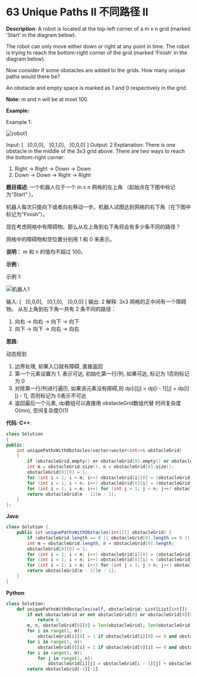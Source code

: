 # 63 Unique Paths II 不同路径 II

__Description__:
A robot is located at the top-left corner of a m x n grid (marked 'Start' in the diagram below).

The robot can only move either down or right at any point in time. The robot is trying to reach the bottom-right corner of the grid (marked 'Finish' in the diagram below).

Now consider if some obstacles are added to the grids. How many unique paths would there be?

An obstacle and empty space is marked as 1 and 0 respectively in the grid.

__Note:__
m and n will be at most 100.

__Example:__

Example 1:

![robot1](https://assets.leetcode.com/uploads/2020/11/04/robot1.jpg)

Input:
[
  [0,0,0],
  [0,1,0],
  [0,0,0]
]
Output: 2
Explanation:
There is one obstacle in the middle of the 3x3 grid above.
There are two ways to reach the bottom-right corner:

1. Right -> Right -> Down -> Down
2. Down -> Down -> Right -> Right

__题目描述__:
一个机器人位于一个 m x n 网格的左上角 （起始点在下图中标记为“Start” ）。

机器人每次只能向下或者向右移动一步。机器人试图达到网格的右下角（在下图中标记为“Finish”）。

现在考虑网格中有障碍物。那么从左上角到右下角将会有多少条不同的路径？

网格中的障碍物和空位置分别用 1 和 0 来表示。

__说明：__
m 和 n 的值均不超过 100。

__示例 :__

示例 1:

![机器人1](https://assets.leetcode.com/uploads/2020/11/04/robot1.jpg)

输入:
[
  [0,0,0],
  [0,1,0],
  [0,0,0]
]
输出: 2
解释:
3x3 网格的正中间有一个障碍物。
从左上角到右下角一共有 2 条不同的路径：

1. 向右 -> 向右 -> 向下 -> 向下
2. 向下 -> 向下 -> 向右 -> 向右

__思路__:

动态规划

1. 边界处理, 如果入口就有障碍, 直接返回
2. 第一个元素设置为 1, 表示可达, 初始化第一行/列, 如果可达, 标记为 1否则标记为 0
3. 对除第一行/列进行遍历, 如果该元素没有障碍,则 dp[i][j] = dp[i - 1][j] + dp[i][j - 1], 否则标记为 0表示不可达
4. 返回最后一个元素, dp数组可以直接用 obstacleGrid数组代替
时间复杂度O(mn), 空间复杂度O(1)

__代码__:
__C++__:

```C++
class Solution 
{
public:
    int uniquePathsWithObstacles(vector<vector<int>>& obstacleGrid) 
    {
        if (obstacleGrid.empty() or obstacleGrid[0].empty() or obstacleGrid[0][0] == 1) return 0;
        int m = obstacleGrid.size(), n = obstacleGrid[0].size();
        obstacleGrid[0][0] = 1;
        for (int i = 1; i < m; i++) obstacleGrid[i][0] = (obstacleGrid[i - 1][0] == 1 and obstacleGrid[i][0] == 0) ? 1 : 0;
        for (int i = 1; i < n; i++) obstacleGrid[0][i] = (obstacleGrid[0][i - 1] == 1 and obstacleGrid[0][i] == 0) ? 1 : 0;
        for (int i = 1; i < m; i++) for (int j = 1; j < n; j++) obstacleGrid[i][j] = obstacleGrid[i][j] == 0 ? obstacleGrid[i - 1][j] + obstacleGrid[i][j - 1] : 0;
        return obstacleGrid[m - 1][n - 1];
    }
};
```

__Java__:

```Java
class Solution {
    public int uniquePathsWithObstacles(int[][] obstacleGrid) {
        if (obstacleGrid.length == 0 || obstacleGrid[0].length == 0 || obstacleGrid[0][0] == 1) return 0;
        int m = obstacleGrid.length, n = obstacleGrid[0].length;
        obstacleGrid[0][0] = 1;
        for (int i = 1; i < m; i++) obstacleGrid[i][0] = (obstacleGrid[i - 1][0] == 1 && obstacleGrid[i][0] == 0) ? 1 : 0;
        for (int i = 1; i < n; i++) obstacleGrid[0][i] = (obstacleGrid[0][i - 1] == 1 && obstacleGrid[0][i] == 0) ? 1 : 0;
        for (int i = 1; i < m; i++) for (int j = 1; j < n; j++) obstacleGrid[i][j] = obstacleGrid[i][j] == 0 ? obstacleGrid[i - 1][j] + obstacleGrid[i][j - 1] : 0;
        return obstacleGrid[m - 1][n - 1];
    }
}
```

__Python__:

```Python
class Solution:
    def uniquePathsWithObstacles(self, obstacleGrid: List[List[int]]) -> int:
        if not obstacleGrid or not obstacleGrid[0] or obstacleGrid[0][0] == 1:
            return 0
        m, n, obstacleGrid[0][0] = len(obstacleGrid), len(obstacleGrid[0]), 1
        for i in range(1, m):
            obstacleGrid[i][0] = 1 if obstacleGrid[i][0] == 0 and obstacleGrid[i - 1][0] == 1 else 0
        for i in range(1, n):
            obstacleGrid[0][i] = 1 if obstacleGrid[0][i] == 0 and obstacleGrid[0][i - 1] == 1 else 0
        for i in range(1, m):
            for j in range(1, n):
                obstacleGrid[i][j] = obstacleGrid[i - 1][j] + obstacleGrid[i][j - 1] if not obstacleGrid[i][j] else 0
        return obstacleGrid[-1][-1]
```
